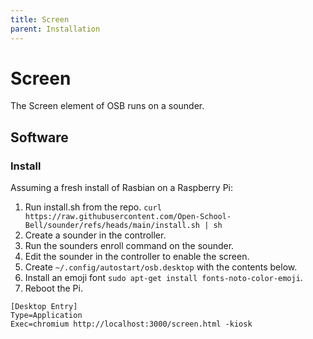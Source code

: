 ```yaml
---
title: Screen
parent: Installation
---
```


# Screen

The Screen element of OSB runs on a sounder.

## Software

### Install

Assuming a fresh install of Rasbian on a Raspberry Pi:

 1. Run install.sh from the repo.
    `curl https://raw.githubusercontent.com/Open-School-Bell/sounder/refs/heads/main/install.sh | sh`
 2. Create a sounder in the controller.
 3. Run the sounders enroll command on the sounder.
 4. Edit the sounder in the controller to enable the screen.
 5. Create `~/.config/autostart/osb.desktop` with the contents below.
 6. Install an emoji font `sudo apt-get install fonts-noto-color-emoji`.
 7. Reboot the Pi.

```
[Desktop Entry]
Type=Application
Exec=chromium http://localhost:3000/screen.html -kiosk
```